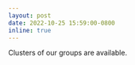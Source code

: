```yaml
---
layout: post
date: 2022-10-25 15:59:00-0800
inline: true
---
```


Clusters of our groups are available.
